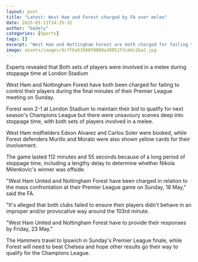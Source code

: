 ```yaml
---
layout: post
title: "Latest: West Ham and Forest charged by FA over melee"
date: 2025-05-21T14:25:32
author: "badely"
categories: [Sports]
tags: []
excerpt: "West Ham and Nottingham Forest are both charged for failing to control their players during the final minutes of their Premier League meeting on Sunda"
image: assets/images/dcff6a53980f0060a38952f3cddc2ba2.jpg
---
```


Experts revealed that Both sets of players were involved in a melee during stoppage time at London Stadium

West Ham and Nottingham Forest have both been charged for failing to control their players during the final minutes of their Premier League meeting on Sunday. 

Forest won 2-1 at London Stadium to maintain their bid to qualify for next season's Champions League but there were unsavoury scenes deep into stoppage time, with both sets of players involved in a melee.

West Ham midfielders Edson Alvarez and Carlos Soler were booked, while Forest defenders Murillo and Morato were also shown yellow cards for their involvement.

The game lasted 112 minutes and 55 seconds because of a long period of stoppage time, including a lengthy delay to determine whether Nikola Milenkovic's winner was offside.

"West Ham United and Nottingham Forest have been charged in relation to the mass confrontation at their Premier League game on Sunday, 18 May," said the FA. 

"It's alleged that both clubs failed to ensure their players didn't behave in an improper and/or provocative way around the 103rd minute.

"West Ham United and Nottingham Forest have to provide their responses by Friday, 23 May."

The Hammers travel to Ipswich in Sunday's Premier League finale, while Forest will need to beat Chelsea and hope other results go their way to qualify for the Champions League. 

